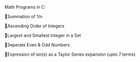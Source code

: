 Math Programs in C:

🐴Summation of 1/n 

🦐Ascending Order of Integers

🦁Largest and Smallest Integer in a Set

🦉Seperate Even & Odd Numbers

🐸Expression of sin(x) as a Taylor Series expansion (upto 7 terms)
